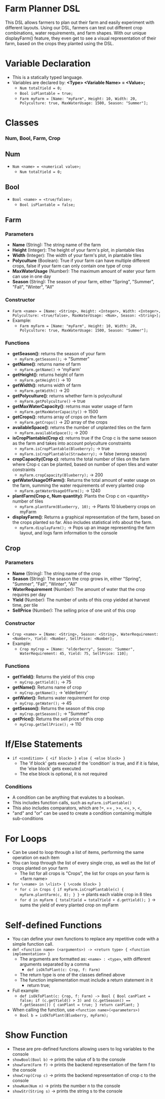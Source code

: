 # Farm Planner DSL
This DSL allows farmers to plan out their farm and easily experiment with different layouts. Using our DSL, farmers can test out 
different crop combinations, water requirements, and farm shapes. With our unique displayFarm() feature, they even get to see a visual
representation of their farm, based on the crops they planted using the DSL.
# Variable Declaration
- This is a statically typed language. 
- Variables are declared by: **\<Type> \<Variable Name> = \<Value>;**
  - `Num totalYield = 0;`
  - `Bool isPlantable = true;`
  - `Farm myFarm = [Name: "myFarm", Height: 10, Width: 20, Polyculture: true, MaxWaterUsage: 1500, Season: "Summer"];`

# Classes

### Num, Bool, Farm, Crop
## Num
- `Num <name> = <numerical value>;`
  - `Num totalYield = 0;`

## Bool
- `Bool <name> = <true/false>;`
  - `Bool isPlantable = false;`

###
## Farm
### Parameters
- **Name** (String): The string name of the farm
- **Height** (Integer): The height of your farm's plot, in plantable tiles
- **Width** (Integer): The width of your farm's plot, in plantable tiles
- **Polyculture** (Boolean): True if your farm can have multiple different crops, false if your farm can only contain one type of crop
- **MaxWaterUsage** (Number): The maximum amount of water your farm can use in one day
- **Season** (String): The season of your farm, either "Spring", "Summer", "Fall", "Winter", "All"

### Constructor
- `Farm <name> = [Name: <String>, Height: <Integer>, Width: <Integer>, Polyculture: <true/false>, MaxWaterUsage: <Num>, Season: <String>];`
- Example: 
  - `Farm myFarm = [Name: "myFarm", Height: 10, Width: 20, Polyculture: true, MaxWaterUsage: 1500, Season: "Summer"];`

### Functions
- **getSeason()**: returns the season of your farm
  - `myFarm.getSeason();` -> "Summer"
- **getName()**: returns name of farm
  - `myFarm.getName()` -> 'myFarm'
- **getHeight()**: returns height of farm
  - `myFarm.getHeight()` -> 10
- **getWidth()**: returns width of farm
  - `myFarm.getWidth()` -> 20
- **getPolyculture()**: returns whether farm is polycultural
  - `myFarm.getPolyculture()` -> true
- **getMaxWaterCapacity()**: returns max water usage of farm
  - `myFarm.getMaxWaterCapacity()` -> 1500
- **getCrops()**: returns array of crops on the farm
  - `myFarm.getCrops()` -> 2D array of the crops
- **availableSpace()**: returns the number of unplanted tiles on the farm
  - `myFarm.availableSpace();` -> 200
- **isCropPlantable(Crop c)**: returns true if the Crop c is the same season as the farm and takes into account polyculture constraints
  - `myFarm.isCropPlantable(Blueberry);` -> true
  - `myFarm.isCropPlantable(Strawberry);` -> false (wrong season)
- **cropCapacity(Crop c)**: returns the total number of tiles on the farm where Crop c can be planted, based on number of open tiles and water constraints
  - `myFarm.cropCapacity(Blueberry);` -> 200
- **getWaterUsageOfFarm()**: Returns the total amount of water usage on the farm, summing the water requirements of every planted crop
  - `myFarm.getWaterUsageOfFarm();` -> 1240
- **plantFarm(Crop c, Num quantity)**: Plants the Crop c on \<quantity> number of tiles
  - `myFarm.plantFarm(Blueberry, 10);` -> Plants 10 blueberry crops on myFarm
- **displayFarm()**: Returns a graphical representation of the farm, based on the crops planted so far. Also includes statistical info about the farm.
  - `myFarm.displayFarm();` -> Pops up an image representing the farm layout, and logs farm information to the console


## Crop
### Parameters
- **Name** (String): The string name of the crop
- **Season** (String): The season the crop grows in, either "Spring", "Summer", "Fall", "Winter", "All"
- **WaterRequirement** (Number): The amount of water that the crop requires per day
- **Yield** (Number): The number of units of this crop yielded at harvest time, per tile
- **SellPrice** (Number): The selling price of one unit of this crop

### Constructor
- `Crop <name> = [Name: <String>, Season: <String>, WaterRequirement: <Number>, Yield: <Number, SellPrice: <Number];`
- Example:
  - `Crop myCrop = [Name: "elderberry", Season: "Summer", WaterRequirement: 45, Yield: 75, SellPrice: 110];`

### Functions
- **getYield()**: Returns the yield of this crop
  - `myCrop.getYield();` -> 75
- **getName()**: Returns name of crop
  - `myCrop.getName();` -> 'elderberry'
- **getWater()**: Returns water requirement for crop
  - `myCrop.getWater();` -> 45
- **getSeason()**: Returns the season of this crop
  - `myCrop.getSeason();` -> "Summer"
- **getPrice()**: Returns the sell price of this crop
  - `myCrop.getSellPrice();` -> 110


# If/Else Statements
- `if <condition> { <if block> } else { <else block> }`
  - The 'if block' gets executed if the 'condition' is true, and if it is false, the 'else block' gets executed
  - The else block is optional, it is not required
### Conditions
- A condition can be anything that evalutes to a boolean.
- This includes function calls, such as `myFarm.isPlantable()`
- This also includes comparators, which are !=, == , >=, <=, >, <, 
- "and" and "or" can be used to create a condition containing multiple sub-conditions

# For Loops
- Can be used to loop through a list of items, performing the same operation on each item
- You can loop through the list of every single crop, as well as the list of crops planted on your farm
  - The list for all crops is "Crops", the list for crops on your farm is \<farm name>
- `for \<name> in \<list> { \<code block> }`
  - `for c in Crops {
    if myFarm.isCropPlantable(c) {
    myFarm.plantFarm(c, 8);
    }
    }` -> plants each viable crop in 8 tiles
  - `for d in myFarm {
    totalYield = totalYield + d.getYield();
    }` -> sums the yield of every planted crop on myFarm

# Self-defined Functions
- You can define your own functions to replace any repetitive code with a simple function call.
- `def <function name> (<arguments>) -> <return type> { <function implementation> }`
  - The arguments are formatted as: `<name> : <type>`, with different arguments separated by a comma
    - `def isOkToPlant(c: Crop, f: Farm)`
  - The return type is one of the classes defined above
  - The function implementation must include a return statement in it
    - return true;
- Full example:
  - `def isOkToPlant(c: Crop, f: Farm) -> Bool {
              Bool canPlant = false;
              if (c.getYield() > 3) and (c.getSeason() == f.getSeason()) {
              canPlant = true;
              }
              return canPlant;
              }`
- When calling the function, use `<function name>(<parameters>)`
  - `Bool b = isOkToPlant(Blueberry, myFarm);`
# Show Function
- These are pre-defined functions allowing users to log variables to the console
- `showBool(Bool b)` -> prints the value of b to the console
- `showFarm(Farm f)` -> prints the backend representation of the farm f to the console
- `showCrop(Crop c)` -> prints the backend representation of crop c to the console
- `showNum(Num n)` -> prints the number n to the console
- `showStr(String s)` -> prints the string s to the console

